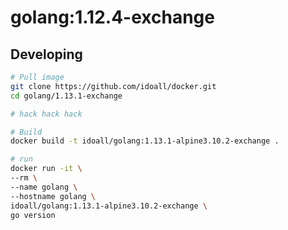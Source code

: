 golang:1.12.4-exchange
=============

## Developing



```bash
# Pull image
git clone https://github.com/idoall/docker.git
cd golang/1.13.1-exchange

# hack hack hack

# Build
docker build -t idoall/golang:1.13.1-alpine3.10.2-exchange .

# run
docker run -it \
--rm \
--name golang \
--hostname golang \
idoall/golang:1.13.1-alpine3.10.2-exchange \
go version
```
